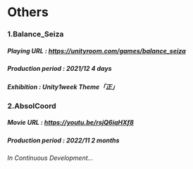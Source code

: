# Others
### 1.Balance_Seiza
##### Playing URL : <https://unityroom.com/games/balance_seiza>
##### Production period : 2021/12 4 days
##### Exhibition : Unity1week Theme「正」

### 2.AbsolCoord
##### Movie URL : <https://youtu.be/rsjQ6iqHXf8>
##### Production period : 2022/11 2 months
###### In Continuous Development...
